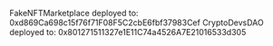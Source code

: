 FakeNFTMarketplace deployed to: 0xd869Ca698c15f76f71F08F5C2cbE6fbf37983Cef
CryptoDevsDAO deployed to:  0x801271511327e1E11C74a4526A7E21016533d305
